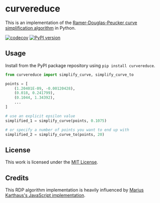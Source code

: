 # curvereduce

This is an implementation of the [Ramer-Douglas-Peucker curve simplification algorithm](https://en.wikipedia.org/wiki/Ramer%E2%80%93Douglas%E2%80%93Peucker_algorithm) in Python.

[![codecov](https://codecov.io/gh/icooper/curvereduce-py/branch/main/graph/badge.svg?token=YA7H1I6Z4E)](https://codecov.io/gh/icooper/curvereduce-py)
[![PyPI version](https://badge.fury.io/py/curvereduce.svg)](https://pypi.org/project/curvereduce/)

## Usage

Install from the PyPI package repository using `pip install curvereduce`.

```python
from curvereduce import simplify_curve, simplify_curve_to

points = [
    (1.20401E-09, -0.00120428),
    (0.018, 0.241799),
    (0.1044, 1.34392),
    ...
]

# use an explicit epsilon value
simplified_1 = simplify_curve(points, 0.1075)

# or specify a number of points you want to end up with
simplified_2 = simplify_curve_to(points, 20)
```

## License

This work is licensed under the [MIT License](LICENSE).

## Credits

This RDP algorithm implementation is heavily influenced by [Marius Karthaus's JavaScript implementation](https://karthaus.nl/rdp/).
